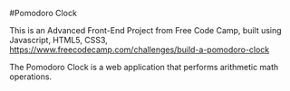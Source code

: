 #Pomodoro Clock

This is an Advanced Front-End Project from Free Code Camp, built using Javascript, HTML5, CSS3, 
https://www.freecodecamp.com/challenges/build-a-pomodoro-clock

The Pomodoro Clock is a web application that performs arithmetic math operations.


